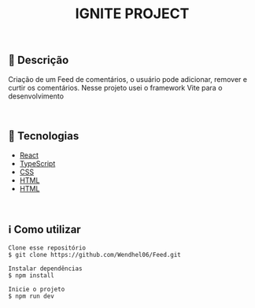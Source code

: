 <div align='center'>
  <h1>IGNITE PROJECT</h1>
</div>

</br>

<h2>🔖 Descrição</h2>
<p> Criação de um Feed de comentários, o usuário pode adicionar, remover e curtir os comentários. Nesse projeto usei o framework Vite para o desenvolvimento</p>
</br>

<h2>🚀 Tecnologias</h2>
<ul>
    <li><a href="https://react.dev/" target="_blank">React</a></li>
    <li><a href="https://www.typescriptlang.org/" target="_blank">TypeScript</a></li>
    <li><a href="#" target="_blank">CSS</a></li>
    <li><a href="#" target="_blank">HTML</a></li>
    <li><a href="#" target="_blank">HTML</a></li>
</ul>

<br>

<h2>ℹ️ Como utilizar</h2>

    Clone esse repositório
    $ git clone https://github.com/Wendhel06/Feed.git

    Instalar dependências
    $ npm install

    Inicie o projeto
    $ npm run dev
